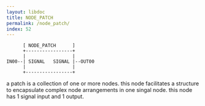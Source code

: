 ```yaml
---
layout: libdoc
title: NODE_PATCH
permalink: /node_patch/
index: 52
---
```


          [ NODE_PATCH      ]       
          +-----------------+       
          |                 |       
    IN00--| SIGNAL   SIGNAL |--OUT00
          |                 |       
          +-----------------+       

a patch is a collection of one or more nodes. this node facilitates a structure to encapsulate complex node arrangements in one singal node. this node has 1 signal input and 1 output.


